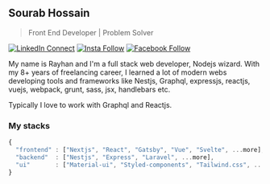 ## Sourab Hossain

> Front End Developer | Problem Solver

[![LinkedIn Connect](https://img.shields.io/badge/%20-Connect-black?color=14171A&labelColor=212121&logo=linkedin&logoColor=ffffff)](https://www.linkedin.com/in/)   [![Insta Follow](https://img.shields.io/badge/%20-Follow-black?color=14171A&labelColor=d81b60&logo=instagram&logoColor=ffffff)](https://www.instagram.com/)   [![Facebook Follow](https://img.shields.io/badge/%20-Connect-black?color=14171A&labelColor=1976d2&logo=facebook&logoColor=ffffff)](https://www.facebook.com/)

My name is Rayhan and I'm a full stack web developer, Nodejs wizard. With my 8+ years of freelancing career, I learned a lot of modern webs developing tools and frameworks like Nestjs, Graphql, expressjs, reactjs, vuejs, webpack, grunt, sass, jsx, handlebars etc.

Typically I love to work with Graphql and Reactjs.


### My stacks

```js
{
  "frontend" : ["Nextjs", "React", "Gatsby", "Vue", "Svelte", ...more],
  "backend"  : ["Nestjs", "Express", "Laravel", ...more],
  "ui"       : ["Material-ui", "Styled-components", "Tailwind.css", ...more]
}
```
